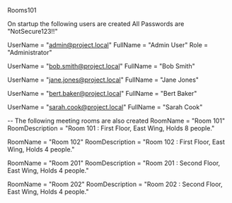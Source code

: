 Rooms101


On startup the following users are created
All Passwords are "NotSecure123!!"

UserName = "admin@project.local"
FullName = "Admin User"
Role = "Administrator"

UserName = "bob.smith@project.local"
FullName = "Bob Smith"

UserName = "jane.jones@project.local"
FullName = "Jane Jones"

UserName = "bert.baker@project.local"
FullName = "Bert Baker"

UserName = "sarah.cook@project.local"
FullName = "Sarah Cook"

-- The following meeting rooms are also created
RoomName = "Room 101"
RoomDescription = "Room 101 : First Floor, East Wing, Holds 8 people."

RoomName = "Room 102"
RoomDescription = "Room 102 : First Floor, East Wing, Holds 4 people."

RoomName = "Room 201"
RoomDescription = "Room 201 : Second Floor, East Wing, Holds 4 people."

RoomName = "Room 202"
RoomDescription = "Room 202 : Second Floor, East Wing, Holds 4 people."
 
